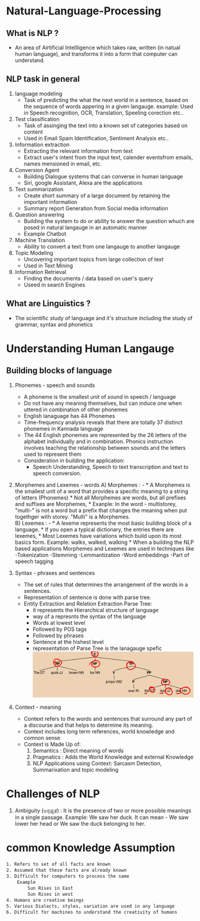 # Natural-Language-Processing

## What is NLP ?
* An area of Airtificial Intellligence which takes raw, written (in natual human language), and transforms it into a form that computer can understand.

##  NLP task in general
1. language modeling
    * Task of predicting the what the next world in a sentence, based on the sequence of words appering in a given langauge.
    example: Used in Speech recognition, OCR, Translation, Speeling corection etc..
2. Test classification
    * Task of assinging the text into a known set of categories based on content
    * Used in Email Spam Identification, Sentiment Analysis etc..
3. Information extraction
    * Extracting the relevant information from text
    * Extract user's intent from the input text, calender eventsfrom emails, names mensioned in email, etc.
4. Conversion Agent
    * Building Dialogue systems that can converse in human language 
    * Siri, google Assistant, Alexa are the applications
5. Text summarization
    * Create short summary of a large document by retaining the important information
    * Summary report Generation from Social media information
6. Question answering
    * Building the system to do or ability to answer the question whuch are posed in natural langauge in an automatic manner
    * Example Chatbot
7. Machine Translation
    * Ability to convert a text from one langauge to another langauge
8. Topic Modeling
    * Uncovering important topics from large collection of text
    * Used in Text Mining
9. Information Retrieval
    * Finding the documents / data based on user's query
    * Useed in search Engines
    
## What are Linguistics ?
* The scientific study of language and it's structure including the study of grammar, syntax and phonetics 

# Understanding Human Langauge
## Building blocks of language
1. Phonemes - speech and sounds
    * A phoneme is the smallest unit of sound in speech / language
    * Do not have any meaning themselves, but can induce one when uttered in combination of other phonemes
    * English lanaguage has 44 Phonemes
    * Time-frequency analysis reveals that there are totally 37 distinct phonemes in Kannada language
    * The 44 English phonemes are represented by the 26 letters of the alphabet individually and in combination. Phonics instruction involves teaching the relationship between sounds and the letters used to represent them
    * Consideration in building the application: 
        * Speech Understanding, Speech to text transcription and text to speech conversion.

2. Morphemes and Lexemes - words
    A) Morphemes : -
        * A Morphemes is the smallest unit of a word that provides a specific meaning to a string of letters  (Phonemes)
        * Not all Morphemes are words, but all prefixes and suffixes are Morphemes,
        * Exanple: In the word - multistorey, 
        "multi-" is not a word but a prefix that changes the meaning when put togethger with storey. "Multi" is a Morphemes.   
    B) Lexemes : -
        * A lexeme represents the most basic building block of a language.
        * If you open a typical dictionary, the entries there are lexemes,
        * Most Lexemes have variations which build upon its most basics form.
        Example: walks, walked, walking
        * When a building the NLP based applications Morphemes and Lexemes are used in techniques like 
            -Tokenization -Stemming -Lemmantization -Word embeddings
            -Part of speech tagging

3. Syntax - phrases and sentences
    * The set of rules that determines the arrangement of the words in a sentences.
    * Representation of sentence is done with parse tree.
    * Entity Extraction and Relation Extraction
    Parse Tree:
        - it represents the Hierarchical structure of language 
        - way of a represnts the syntax of the language
        - Words at lowest level
        - Followed by POS tags
        - Followed by phrases
        - Sentence at the hishest level
        - representation of Parse Tree is the lanagauge spefic
        ![Parse Tree example](image.png)

4. Context - meaning
    * Context refers to the words and sentences that surround any part of a discourse and that helps to determine its meaning.
    * Context includes long term references, world knowledge and comnon sense
    * Context is Made Up of:
        1. Semantics : Direct meaning of words
        2. Pragmatics : Adds the World Knowledge and external Knowledge
        3. NLP Applications using Context:
            Sarcasm Detection, Summarixation and topic modeling


# Challenges of NLP
1. Ambiguity (ಅಸ್ಪಷ್ಟತೆ) : It is the presence of two or more possible meanings in a single passage.
    Example: We saw her duck.
    It can mean - We saw lower her head or We saw the duck belonging to her.
# common Knowledge Assumption
    1. Refers to set of all facts are known 
    2. Assumed that these facts are already known
    3. Difficult for computers to process the same
        Example
            Sun Rises in East
            Sun Rises in west
    4. Humans are creative beings
    5. Various Dialects, styles, variation are used in any language
    6. Difficult for machines to understand the creativity of humans